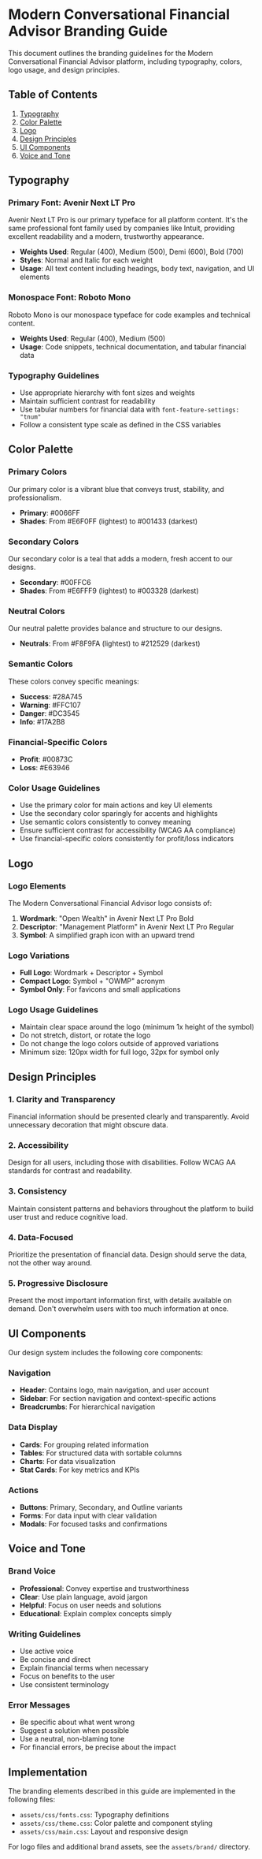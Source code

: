 # Modern Conversational Financial Advisor Branding Guide

This document outlines the branding guidelines for the Modern Conversational Financial Advisor platform, including typography, colors, logo usage, and design principles.

## Table of Contents

1. [Typography](#typography)
2. [Color Palette](#color-palette)
3. [Logo](#logo)
4. [Design Principles](#design-principles)
5. [UI Components](#ui-components)
6. [Voice and Tone](#voice-and-tone)

## Typography

### Primary Font: Avenir Next LT Pro

Avenir Next LT Pro is our primary typeface for all platform content. It's the same professional font family used by companies like Intuit, providing excellent readability and a modern, trustworthy appearance.

- **Weights Used**: Regular (400), Medium (500), Demi (600), Bold (700)
- **Styles**: Normal and Italic for each weight
- **Usage**: All text content including headings, body text, navigation, and UI elements

### Monospace Font: Roboto Mono

Roboto Mono is our monospace typeface for code examples and technical content.

- **Weights Used**: Regular (400), Medium (500)
- **Usage**: Code snippets, technical documentation, and tabular financial data

### Typography Guidelines

- Use appropriate hierarchy with font sizes and weights
- Maintain sufficient contrast for readability
- Use tabular numbers for financial data with `font-feature-settings: "tnum"`
- Follow a consistent type scale as defined in the CSS variables

## Color Palette

### Primary Colors

Our primary color is a vibrant blue that conveys trust, stability, and professionalism.

- **Primary**: #0066FF
- **Shades**: From #E6F0FF (lightest) to #001433 (darkest)

### Secondary Colors

Our secondary color is a teal that adds a modern, fresh accent to our designs.

- **Secondary**: #00FFC6
- **Shades**: From #E6FFF9 (lightest) to #003328 (darkest)

### Neutral Colors

Our neutral palette provides balance and structure to our designs.

- **Neutrals**: From #F8F9FA (lightest) to #212529 (darkest)

### Semantic Colors

These colors convey specific meanings:

- **Success**: #28A745
- **Warning**: #FFC107
- **Danger**: #DC3545
- **Info**: #17A2B8

### Financial-Specific Colors

- **Profit**: #00873C
- **Loss**: #E63946

### Color Usage Guidelines

- Use the primary color for main actions and key UI elements
- Use the secondary color sparingly for accents and highlights
- Use semantic colors consistently to convey meaning
- Ensure sufficient contrast for accessibility (WCAG AA compliance)
- Use financial-specific colors consistently for profit/loss indicators

## Logo

### Logo Elements

The Modern Conversational Financial Advisor logo consists of:

1. **Wordmark**: "Open Wealth" in Avenir Next LT Pro Bold
2. **Descriptor**: "Management Platform" in Avenir Next LT Pro Regular
3. **Symbol**: A simplified graph icon with an upward trend

### Logo Variations

- **Full Logo**: Wordmark + Descriptor + Symbol
- **Compact Logo**: Symbol + "OWMP" acronym
- **Symbol Only**: For favicons and small applications

### Logo Usage Guidelines

- Maintain clear space around the logo (minimum 1x height of the symbol)
- Do not stretch, distort, or rotate the logo
- Do not change the logo colors outside of approved variations
- Minimum size: 120px width for full logo, 32px for symbol only

## Design Principles

### 1. Clarity and Transparency

Financial information should be presented clearly and transparently. Avoid unnecessary decoration that might obscure data.

### 2. Accessibility

Design for all users, including those with disabilities. Follow WCAG AA standards for contrast and readability.

### 3. Consistency

Maintain consistent patterns and behaviors throughout the platform to build user trust and reduce cognitive load.

### 4. Data-Focused

Prioritize the presentation of financial data. Design should serve the data, not the other way around.

### 5. Progressive Disclosure

Present the most important information first, with details available on demand. Don't overwhelm users with too much information at once.

## UI Components

Our design system includes the following core components:

### Navigation

- **Header**: Contains logo, main navigation, and user account
- **Sidebar**: For section navigation and context-specific actions
- **Breadcrumbs**: For hierarchical navigation

### Data Display

- **Cards**: For grouping related information
- **Tables**: For structured data with sortable columns
- **Charts**: For data visualization
- **Stat Cards**: For key metrics and KPIs

### Actions

- **Buttons**: Primary, Secondary, and Outline variants
- **Forms**: For data input with clear validation
- **Modals**: For focused tasks and confirmations

## Voice and Tone

### Brand Voice

- **Professional**: Convey expertise and trustworthiness
- **Clear**: Use plain language, avoid jargon
- **Helpful**: Focus on user needs and solutions
- **Educational**: Explain complex concepts simply

### Writing Guidelines

- Use active voice
- Be concise and direct
- Explain financial terms when necessary
- Focus on benefits to the user
- Use consistent terminology

### Error Messages

- Be specific about what went wrong
- Suggest a solution when possible
- Use a neutral, non-blaming tone
- For financial errors, be precise about the impact

## Implementation

The branding elements described in this guide are implemented in the following files:

- `assets/css/fonts.css`: Typography definitions
- `assets/css/theme.css`: Color palette and component styling
- `assets/css/main.css`: Layout and responsive design

For logo files and additional brand assets, see the `assets/brand/` directory. 